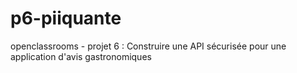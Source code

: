 # p6-piiquante
openclassrooms - projet 6 : Construire une API sécurisée pour une application d'avis gastronomiques
